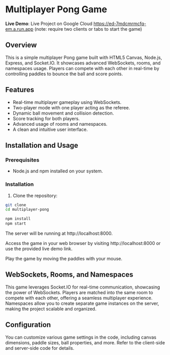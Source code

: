 # Multiplayer Pong Game

**Live Demo**: Live Project on Google Cloud https://ed-7mdcmrmcfq-em.a.run.app (note: require two clients or tabs to start the game)

## Overview

This is a simple multiplayer Pong game built with HTML5 Canvas, Node.js, Express, and Socket.IO. It showcases advanced WebSockets, rooms, and namespaces usage. Players can compete with each other in real-time by controlling paddles to bounce the ball and score points.

## Features

- Real-time multiplayer gameplay using WebSockets.
- Two-player mode with one player acting as the referee.
- Dynamic ball movement and collision detection.
- Score tracking for both players.
- Advanced usage of rooms and namespaces.
- A clean and intuitive user interface.

## Installation and Usage

### Prerequisites

- Node.js and npm installed on your system.

### Installation

1. Clone the repository:

```bash
git clone 
cd multiplayer-pong

npm install
npm start
```

The server will be running at http://localhost:8000.

Access the game in your web browser by visiting http://localhost:8000 or use the provided live demo link.

Play the game by moving the paddles with your mouse.
## WebSockets, Rooms, and Namespaces
This game leverages Socket.IO for real-time communication, showcasing the power of WebSockets. Players are matched into the same room to compete with each other, offering a seamless multiplayer experience. Namespaces allow you to create separate game instances on the server, making the project scalable and organized.

## Configuration
You can customize various game settings in the code, including canvas dimensions, paddle sizes, ball properties, and more. Refer to the client-side and server-side code for details.



